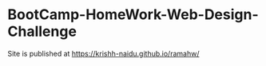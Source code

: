 # BootCamp-HomeWork-Web-Design-Challenge

Site is published at  https://krishh-naidu.github.io/ramahw/
